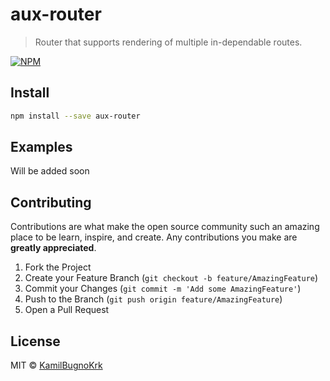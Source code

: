 # aux-router

> Router that supports rendering of multiple in-dependable routes.

[![NPM](https://img.shields.io/npm/v/aux-router.svg)](https://www.npmjs.com/package/aux-router)

## Install

```bash
npm install --save aux-router
```

## Examples

Will be added soon

## Contributing

Contributions are what make the open source community such an amazing place to be learn, inspire, and create. Any contributions you make are **greatly appreciated**.

1. Fork the Project
2. Create your Feature Branch (`git checkout -b feature/AmazingFeature`)
3. Commit your Changes (`git commit -m 'Add some AmazingFeature'`)
4. Push to the Branch (`git push origin feature/AmazingFeature`)
5. Open a Pull Request

## License

MIT © [KamilBugnoKrk](https://github.com/KamilBugnoKrk)
